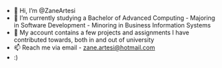 - 👋 Hi, I’m @ZaneArtesi
- 🌱 I’m currently studying a Bachelor of Advanced Computing - Majoring in Software Development - Minoring in Business Information Systems
- 💞️ My account contains a few projects and assignments I have contributed towards, both in and out of university
- 📫 Reach me via email - zane.artesi@hotmail.com
- :) 

<!---
ZaneArtesi/ZaneArtesi is a ✨ special ✨ repository because its `README.md` (this file) appears on your GitHub profile.
You can click the Preview link to take a look at your changes.
--->

